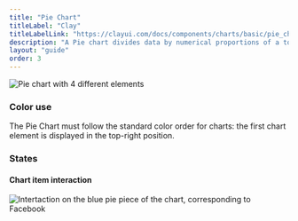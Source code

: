 ```yaml
---
title: "Pie Chart"
titleLabel: "Clay"
titleLabelLink: "https://clayui.com/docs/components/charts/basic/pie_chart.html"
description: "A Pie chart divides data by numerical proportions of a total value (always 100%)."
layout: "guide"
order: 3
---
```

![Pie chart with 4 different elements](/lexicon/images/ChartPie.png)

### Color use

The Pie Chart must follow the standard color order for charts: the first chart element is displayed in the top-right position.

### States

#### Chart item interaction
![Intertaction on the blue pie piece of the chart, corresponding to Facebook](/lexicon/images/ChartPieItemSel.png)
